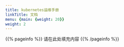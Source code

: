 ```yaml
---
title: kubernetes运维手册
linkTitle: 文档
menu: {main: {weight: 20}}
weight: 2
---
```


{{% pageinfo %}}
请在此处填充内容
{{% /pageinfo %}}